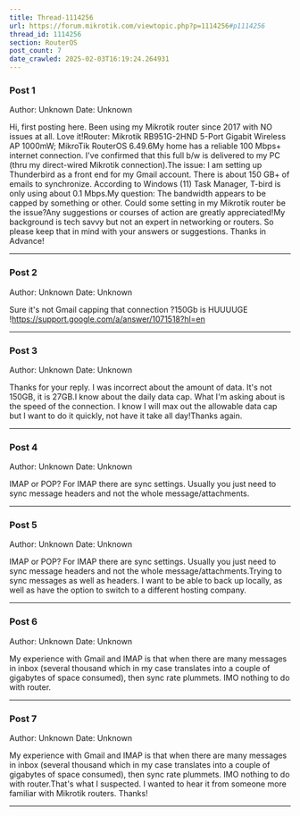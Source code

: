 ```yaml
---
title: Thread-1114256
url: https://forum.mikrotik.com/viewtopic.php?p=1114256#p1114256
thread_id: 1114256
section: RouterOS
post_count: 7
date_crawled: 2025-02-03T16:19:24.264931
---
```


### Post 1
Author: Unknown
Date: Unknown

Hi, first posting here. Been using my Mikrotik router since 2017 with NO issues at all. Love it!Router: Mikrotik RB951G-2HND 5-Port Gigabit Wireless AP 1000mW; MikroTik RouterOS 6.49.6My home has a reliable 100 Mbps+ internet connection. I've confirmed that this full b/w is delivered to my PC (thru my direct-wired Mikrotik connection).The issue: I am setting up Thunderbird as a front end for my Gmail account. There is about 150 GB+ of emails to synchronize. According to Windows (11) Task Manager, T-bird is only using about 0.1 Mbps.My question: The bandwidth appears to be capped by something or other. Could some setting in my Mikrotik router be the issue?Any suggestions or courses of action are greatly appreciated!My background is tech savvy but not an expert in networking or routers. So please keep that in mind with your answers or suggestions. Thanks in Advance!

---
### Post 2
Author: Unknown
Date: Unknown

Sure it's not Gmail capping that connection ?150Gb is HUUUUGE !https://support.google.com/a/answer/1071518?hl=en

---
### Post 3
Author: Unknown
Date: Unknown

Thanks for your reply. I was incorrect about the amount of data. It's not 150GB,  it is 27GB.I know about the daily data cap. What I'm asking about is the speed of the connection. I know I will max out the allowable data cap but I want to do it quickly, not have it take all day!Thanks again.

---
### Post 4
Author: Unknown
Date: Unknown

IMAP or POP? For IMAP there are sync settings. Usually you just need to sync message headers and not the whole message/attachments.

---
### Post 5
Author: Unknown
Date: Unknown

IMAP or POP? For IMAP there are sync settings. Usually you just need to sync message headers and not the whole message/attachments.Trying to sync messages as well as headers. I want to be able to back up locally, as well as have the option to switch to a different hosting company.

---
### Post 6
Author: Unknown
Date: Unknown

My experience with Gmail and IMAP is that when there are many messages in inbox (several thousand which in my case translates into a couple of gigabytes of space consumed), then sync rate plummets. IMO nothing to do with router.

---
### Post 7
Author: Unknown
Date: Unknown

My experience with Gmail and IMAP is that when there are many messages in inbox (several thousand which in my case translates into a couple of gigabytes of space consumed), then sync rate plummets. IMO nothing to do with router.That's what I suspected. I wanted to hear it from someone more familiar with Mikrotik routers. Thanks!

---
